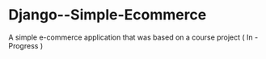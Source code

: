 # Django--Simple-Ecommerce

A simple e-commerce application that was based on a course project ( In - Progress )

